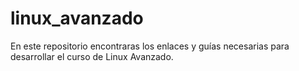 # linux_avanzado
En este repositorio encontraras los enlaces y guías necesarias para desarrollar el curso de Linux Avanzado.
